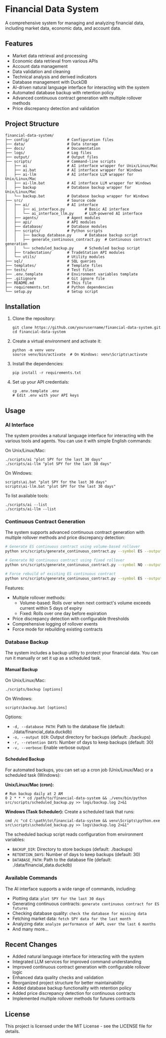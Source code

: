 # Financial Data System

A comprehensive system for managing and analyzing financial data, including market data, economic data, and account data.

## Features

- Market data retrieval and processing
- Economic data retrieval from various APIs
- Account data management
- Data validation and cleaning
- Technical analysis and derived indicators
- Database management with DuckDB
- AI-driven natural language interface for interacting with the system
- Automated database backup with retention policy
- Advanced continuous contract generation with multiple rollover methods
- Price discrepancy detection and validation

## Project Structure

```
financial-data-system/
├── config/                 # Configuration files
├── data/                   # Data storage
├── docs/                   # Documentation
├── logs/                   # Log files
├── output/                 # Output files
├── scripts/                # Command-line scripts
│   ├── ai                  # AI interface wrapper for Unix/Linux/Mac
│   ├── ai.bat              # AI interface wrapper for Windows
│   ├── ai-llm              # AI interface LLM wrapper for Unix/Linux/Mac
│   ├── ai-llm.bat          # AI interface LLM wrapper for Windows
│   ├── backup              # Database backup wrapper for Unix/Linux/Mac
│   └── backup.bat          # Database backup wrapper for Windows
├── src/                    # Source code
│   ├── ai/                 # AI interface
│   │   ├── ai_interface.py         # Basic AI interface
│   │   └── ai_interface_llm.py     # LLM-powered AI interface
│   ├── agents/             # Agent modules
│   ├── api/                # API modules
│   ├── database/           # Database modules
│   ├── scripts/            # Python scripts
│   │   ├── backup_database.py      # Database backup script
│   │   ├── generate_continuous_contract.py  # Continuous contract generation
│   │   └── scheduled_backup.py     # Scheduled backup script
│   ├── tradestation/       # TradeStation API modules
│   └── utils/              # Utility modules
├── sql/                    # SQL queries
├── templates/              # Template files
├── tests/                  # Test files
├── .env.template           # Environment variables template
├── .gitignore              # Git ignore file
├── README.md               # This file
├── requirements.txt        # Python dependencies
└── setup.py                # Setup script
```

## Installation

1. Clone the repository:
   ```
   git clone https://github.com/yourusername/financial-data-system.git
   cd financial-data-system
   ```

2. Create a virtual environment and activate it:
   ```
   python -m venv venv
   source venv/bin/activate  # On Windows: venv\Scripts\activate
   ```

3. Install the dependencies:
   ```
   pip install -r requirements.txt
   ```

4. Set up your API credentials:
   ```
   cp .env.template .env
   # Edit .env with your API keys
   ```

## Usage

### AI Interface

The system provides a natural language interface for interacting with the various tools and agents. You can use it with simple English commands:

On Unix/Linux/Mac:
```
./scripts/ai "plot SPY for the last 30 days"
./scripts/ai-llm "plot SPY for the last 30 days"
```

On Windows:
```
scripts\ai.bat "plot SPY for the last 30 days"
scripts\ai-llm.bat "plot SPY for the last 30 days"
```

To list available tools:
```
./scripts/ai --list
./scripts/ai-llm --list
```

### Continuous Contract Generation

The system supports advanced continuous contract generation with multiple rollover methods and price discrepancy detection:

```bash
# Generate ES continuous contract using volume-based rollover
python src/scripts/generate_continuous_contract.py --symbol ES --output ES_backadj --rollover-method volume

# Generate NQ continuous contract using fixed rollover
python src/scripts/generate_continuous_contract.py --symbol NQ --output NQ_backadj --rollover-method fixed

# Force rebuild of existing ES continuous contract
python src/scripts/generate_continuous_contract.py --symbol ES --output ES_backadj --force
```

Features:
- Multiple rollover methods:
  * Volume-based: Rolls over when next contract's volume exceeds current within 5 days of expiry
  * Fixed: Rolls over one day before expiration
- Price discrepancy detection with configurable thresholds
- Comprehensive logging of rollover events
- Force mode for rebuilding existing contracts

### Database Backup

The system includes a backup utility to protect your financial data. You can run it manually or set it up as a scheduled task.

#### Manual Backup

On Unix/Linux/Mac:
```
./scripts/backup [options]
```

On Windows:
```
scripts\backup.bat [options]
```

Options:
- `-d, --database PATH`: Path to the database file (default: ./data/financial_data.duckdb)
- `-o, --output DIR`: Output directory for backups (default: ./backups)
- `-r, --retention DAYS`: Number of days to keep backups (default: 30)
- `-v, --verbose`: Enable verbose output

#### Scheduled Backup

For automated backups, you can set up a cron job (Unix/Linux/Mac) or a scheduled task (Windows):

**Unix/Linux/Mac (cron):**
```
# Run backup daily at 2 AM
0 2 * * * cd /path/to/financial-data-system && ./venv/bin/python src/scripts/scheduled_backup.py >> logs/backup.log 2>&1
```

**Windows (Task Scheduler):**
Create a scheduled task that runs:
```
cmd /c "cd C:\path\to\financial-data-system && venv\Scripts\python.exe src\scripts\scheduled_backup.py >> logs\backup.log 2>&1"
```

The scheduled backup script reads configuration from environment variables:
- `BACKUP_DIR`: Directory to store backups (default: ./backups)
- `RETENTION_DAYS`: Number of days to keep backups (default: 30)
- `DATABASE_PATH`: Path to the database file (default: ./data/financial_data.duckdb)

### Available Commands

The AI interface supports a wide range of commands, including:

- Plotting data: `plot SPY for the last 30 days`
- Generating continuous contracts: `generate continuous contract for ES futures`
- Checking database quality: `check the database for missing data`
- Fetching market data: `fetch SPY data for the last month`
- Analyzing data: `analyze performance of AAPL over the last 6 months`
- And many more...

## Recent Changes

- Added natural language interface for interacting with the system
- Integrated LLM services for improved command understanding
- Improved continuous contract generation with configurable rollover logic
- Enhanced data quality checks and validation
- Reorganized project structure for better maintainability
- Added database backup functionality with retention policy
- Added price discrepancy detection for continuous contracts
- Implemented multiple rollover methods for futures contracts

## License

This project is licensed under the MIT License - see the LICENSE file for details. 